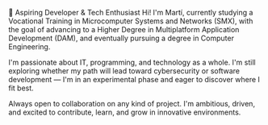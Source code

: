 🚀 Aspiring Developer & Tech Enthusiast
Hi! I'm Martí, currently studying a Vocational Training in Microcomputer Systems and Networks (SMX), with the goal of advancing to a Higher Degree in Multiplatform Application Development (DAM), and eventually pursuing a degree in Computer Engineering.

I'm passionate about IT, programming, and technology as a whole. I'm still exploring whether my path will lead toward cybersecurity or software development — I'm in an experimental phase and eager to discover where I fit best.

Always open to collaboration on any kind of project. I'm ambitious, driven, and excited to contribute, learn, and grow in innovative environments.
